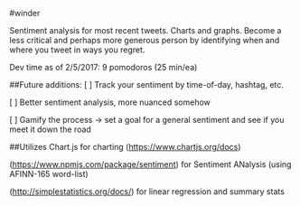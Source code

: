 #winder

Sentiment analysis for most recent tweets. Charts and graphs. Become a less critical and perhaps more generous person by identifying when and where you tweet in ways you regret.

Dev time as of 2/5/2017: 9 pomodoros (25 min/ea)

##Future additions:
[ ] Track your sentiment by time-of-day, hashtag, etc.

[ ] Better sentiment analysis, more nuanced somehow

[ ] Gamify the process -> set a goal for a general sentiment and see if you meet it down the road

##Utilizes
Chart.js for charting (https://www.chartjs.org/docs)

(https://www.npmjs.com/package/sentiment) for Sentiment ANalysis (using AFINN-165 word-list)

(http://simplestatistics.org/docs/) for linear regression and summary stats
